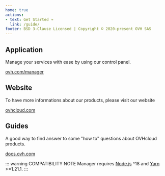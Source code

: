 ```yaml
---
home: true
actions:
- text: Get Started →
  link: /guide/
footer: BSD 3-Clause Licensed | Copyright © 2020-present OVH SAS
---
```

<div class="features">
  <div class="feature">
    <h2>Application</h2>
    <p>Manage your services with ease by using our control panel.</p>
    <a
      href="https://ovh.com/manager/"
      rel="noopener noreferrer"
      target="_blank">
      ovh.com/manager
      <external-link-icon/>
    </a>
  </div>
  <div class="feature">
    <h2>Website</h2>
    <p>To have more informations about our products, please visit our website</p>
    <a
      href="https://ovhcloud.com"
      rel="noopener noreferrer"
      target="_blank">
      ovhcloud.com
      <external-link-icon/>
    </a>
  </div>
  <div class="feature">
    <h2>Guides</h2>
    <p>A good way to find answer to some "how to" questions about OVHcloud products.</p>
    <a
      href="https://docs.ovh.com"
      rel="noopener noreferrer"
      target="_blank">
      docs.ovh.com
      <external-link-icon/>
    </a>
  </div>
</div>

::: warning COMPATIBILITY NOTE
Manager requires [Node.js](https://nodejs.org) ^18 and [Yarn](https://yarnpkg.com/) >=1.21.1.
:::
